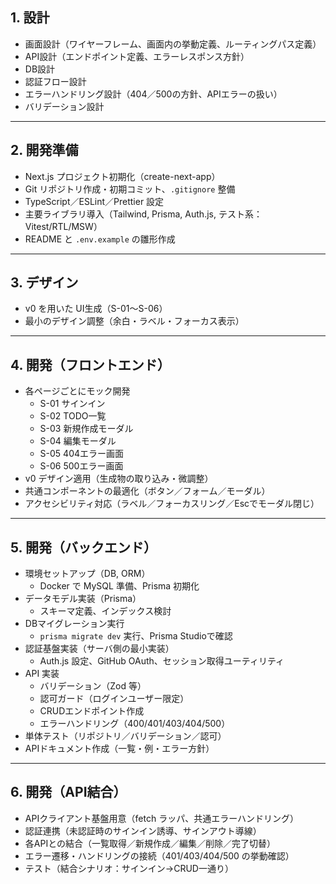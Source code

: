 ## 1. 設計
- 画面設計（ワイヤーフレーム、画面内の挙動定義、ルーティングパス定義）
- API設計（エンドポイント定義、エラーレスポンス方針）
- DB設計
- 認証フロー設計
- エラーハンドリング設計（404／500の方針、APIエラーの扱い）
- バリデーション設計
---
## 2. 開発準備
- Next.js プロジェクト初期化（create-next-app）
- Git リポジトリ作成・初期コミット、`.gitignore` 整備
- TypeScript／ESLint／Prettier 設定
- 主要ライブラリ導入（Tailwind, Prisma, Auth.js, テスト系：Vitest/RTL/MSW）
- README と `.env.example` の雛形作成
---
## 3. デザイン
- v0 を用いた UI生成（S-01〜S-06）
- 最小のデザイン調整（余白・ラベル・フォーカス表示）
---
## 4. 開発（フロントエンド）
- 各ページごとにモック開発
    - S-01 サインイン
    - S-02 TODO一覧
    - S-03 新規作成モーダル
    - S-04 編集モーダル
    - S-05 404エラー画面
    - S-06 500エラー画面
- v0 デザイン適用（生成物の取り込み・微調整）
- 共通コンポーネントの最適化（ボタン／フォーム／モーダル）
- アクセシビリティ対応（ラベル／フォーカスリング／Escでモーダル閉じ）
---
## 5. 開発（バックエンド）
- 環境セットアップ（DB, ORM）
    - Docker で MySQL 準備、Prisma 初期化
- データモデル実装（Prisma）
    - スキーマ定義、インデックス検討
- DBマイグレーション実行
    - `prisma migrate dev` 実行、Prisma Studioで確認
- 認証基盤実装（サーバ側の最小実装）
    - Auth.js 設定、GitHub OAuth、セッション取得ユーティリティ
- API 実装
    - バリデーション（Zod 等）
    - 認可ガード（ログインユーザー限定）
    - CRUDエンドポイント作成
    - エラーハンドリング（400/401/403/404/500）
- 単体テスト（リポジトリ／バリデーション／認可）
- APIドキュメント作成（一覧・例・エラー方針）
---
## 6. 開発（API結合）
- APIクライアント基盤用意（fetch ラッパ、共通エラーハンドリング）
- 認証連携（未認証時のサインイン誘導、サインアウト導線）
- 各APIとの結合（一覧取得／新規作成／編集／削除／完了切替）
- エラー遷移・ハンドリングの接続（401/403/404/500 の挙動確認）
- テスト（結合シナリオ：サインイン→CRUD一通り）